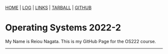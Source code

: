 [HOME] | [LOG] | [LINKS] | [TARBALL] | [GITHUB]

# Operating Systems 2022-2

My Name is Reiou Nagata. This is my GitHub Page for the OS222 course.

<hr>

[HOME]: .
[LOG]: TXT/mylog.txt
[LINKS]: LINKS/
[TARBALL]: https://os.vlsm.org/Log/sherlockjack.tar.bz2.txt
[GITHUB]: https://github.com/sherlockjack/os222/
